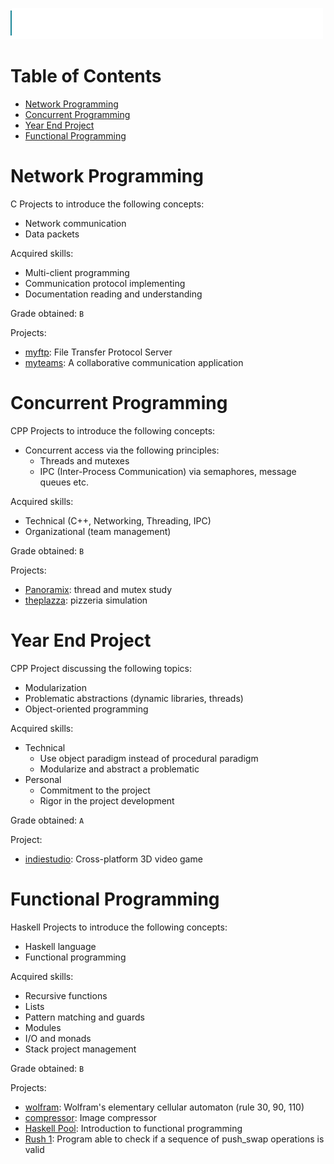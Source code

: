 ![](../src/tek2.svg)

# Table of Contents

- [Network Programming](#network-programming)
- [Concurrent Programming](#concurrent-programming)
- [Year End Project](#year-end-project)
- [Functional Programming](#functional-programming)


# Network Programming

C Projects to introduce the following concepts:

- Network communication
- Data packets

Acquired skills:

- Multi-client programming
- Communication protocol implementing
- Documentation reading and understanding

Grade obtained: `B`

Projects:

- [myftp](https://github.com/Thibb1/B-NWP-400-myftp): File Transfer Protocol Server
- [myteams](https://github.com/Thibb1/B-NWP-400-myteams): A collaborative communication application

# Concurrent Programming

CPP Projects to introduce the following concepts:

- Concurrent access via the following principles:
    - Threads and mutexes
    - IPC (Inter-Process Communication) via semaphores, message queues etc.

Acquired skills:

- Technical (C++, Networking, Threading, IPC)
- Organizational (team management)

Grade obtained: `B`

Projects:

- [Panoramix](https://github.com/Thibb1/B-CCP-400-panoramix): thread and mutex study
- [theplazza](https://github.com/Thibb1/B-CCP-400-theplazza): pizzeria simulation

# Year End Project

CPP Project discussing the following topics:

- Modularization
- Problematic abstractions (dynamic libraries, threads)
- Object-oriented programming

Acquired skills:

- Technical
    - Use object paradigm instead of procedural paradigm
    - Modularize and abstract a problematic
- Personal
    - Commitment to the project
    - Rigor in the project development

Grade obtained: `A`

Project:

- [indiestudio](https://github.com/Thibb1/B-YEP-400-indiestudio): Cross-platform 3D video game

# Functional Programming

Haskell Projects to introduce the following concepts:

- Haskell language
- Functional programming

Acquired skills:

- Recursive functions
- Lists
- Pattern matching and guards
- Modules
- I/O and monads
- Stack project management

Grade obtained: `B`

Projects:

- [wolfram](https://github.com/Thibb1/B-FUN-400-wolfram): Wolfram's elementary cellular automaton (rule 30, 90, 110)
- [compressor](https://github.com/Thibb1/B-FUN-400-compressor): Image compressor
- [Haskell Pool](B-FUN-400-pool): Introduction to functional programming
- [Rush 1](B-FUN-400-rush1): Program able to check if a sequence of push_swap operations is valid
